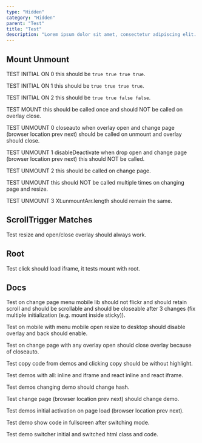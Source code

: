 ```yaml
---
type: "Hidden"
category: "Hidden"
parent: "Test"
title: "Test"
description: "Lorem ipsum dolor sit amet, consectetur adipiscing elit. Nunc tempus laoreet leo sit amet iaculis."
---
```


## Mount Unmount

TEST INITIAL ON 0 this should be `true true true true`.

TEST INITIAL ON 1 this should be `true true true true`.

TEST INITIAL ON 2 this should be `true true false false`.

TEST MOUNT this should be called once and should NOT be called on overlay close.

TEST UNMOUNT 0 closeauto when overlay open and change page (browser location prev next) should be called on unmount and overlay should close.

TEST UNMOUNT 1 disableDeactivate when drop open and change page (browser location prev next) this should NOT be called.

TEST UNMOUNT 2 this should be called on change page.

TEST UNMOUNT this should NOT be called multiple times on changing page and resize.

TEST UNMOUNT 3 Xt.unmountArr.length should remain the same.

<demo>
  <demoinline src="demos/hidden/test/mount-unmount">
  </demoinline>
</demo>

## ScrollTrigger Matches

Test resize and open/close overlay should always work.

<demo>
  <div class="gatsby_demo_item" data-iframe="demos/hidden/test/scrolltrigger-matches"></div>
</demo>

## Root

Test click should load iframe, it tests mount with root.

<demo>
  <demoinline src="demos/components/media/iframe-lazy">
  </demoinline>
</demo>

## Docs

Test on change page menu mobile lib should not flickr and should retain scroll and should be scrollable and should be closeable after 3 changes (fix multiple initialization (e.g. mount inside sticky)).

Test on mobile with menu mobile open resize to desktop should disable overlay and back should enable.

Test on change page with any overlay open should close overlay because of closeauto.

Test copy code from demos and clicking copy should be without highlight.

Test demos with all: inline and iframe and react inline and react iframe.

Test demos changing demo should change hash.

Test change page (browser location prev next) should change demo.

Test demos initial activation on page load (browser location prev next).

Test demo show code in fullscreen after switching mode.

Test demo switcher initial and switched html class and code.
